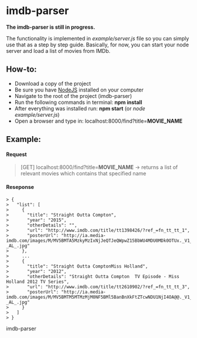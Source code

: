 # imdb-parser
**The imdb-parser is still in progress.**

The functionality is implemented in _example/server.js_ file so you can simply use that as a step by step guide.
Basically, for now, you can start your node server and load a list of movies from IMDb.

## How-to:
* Download a copy of the project
* Be sure you have [NodeJS](https://nodejs.org/) installed on your computer
* Navigate to the root of the project (imdb-parser)
* Run the following commands in terminal: **npm install**
* After everything was installed run: **npm start** (or _node example/server.js_)
* Open a browser and type in: localhost:8000/find?title=**MOVIE_NAME**

## Example:
#### Request
> [GET] localhost:8000/find?title=**MOVIE_NAME**  -> returns a list of relevant movies which contains that specified name

#### Reseponse
```
> {
>   "list": [
>     {
>       "title": "Straight Outta Compton",
>       "year": "2015",
>       "otherDetails": "",
>       "url": "http://www.imdb.com/title/tt1398426/?ref_=fn_tt_tt_1",
>       "posterUrl": "http://ia.media-imdb.com/images/M/MV5BMTA5MzkyMzIxNjJeQTJeQWpwZ15BbWU4MDU0MDk0OTUx._V1_UX32_CR0,0,32,44> _AL_.jpg"
>     },
>     ...
>     {
>       "title": "Straight Outta ComptonMiss Holland",
>       "year": "2012",
>       "otherDetails": "Straight Outta Compton  TV Episode - Miss Holland 2012 TV Series",
>       "url": "http://www.imdb.com/title/tt2610902/?ref_=fn_tt_tt_3",
>       "posterUrl": "http://ia.media-imdb.com/images/M/MV5BMTM5MTMzMjM0NF5BMl5BanBnXkFtZTcwNDU1NjI4OA@@._V1_UX32_CR0,0,32,44> _AL_.jpg"
>     }
>   ]
> }
```



imdb-parser
